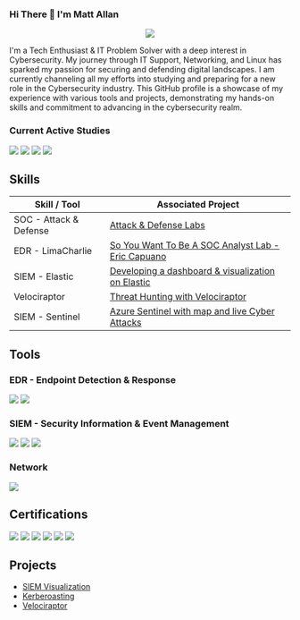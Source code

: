 ### Hi There 👋 I'm Matt Allan

<p align="center">
  <a href="https://www.linkedin.com/in/matthewallan101/" alt="LinkedIn"><img src="https://img.shields.io/badge/linkedin-%230077B5.svg?style=for-the-badge&logo=linkedin&logoColor=white"></a>
</p>

I'm a Tech Enthusiast & IT Problem Solver with a deep interest in Cybersecurity. My journey through IT Support, Networking, and Linux has sparked my passion for securing and defending digital landscapes. I am currently channeling all my efforts into studying and preparing for a new role in the Cybersecurity industry. This GitHub profile is a showcase of my experience with various tools and projects, demonstrating my hands-on skills and commitment to advancing in the cybersecurity realm.

### Current Active Studies
<div>
    <img src="https://img.shields.io/badge/-CompTIA%20Security%2B-4B275F?style=for-the-badge&logo=CompTIA&logoColor=white" />
    <img src="https://img.shields.io/badge/-Microsoft%20SC--200-4B275F?style=for-the-badge&logo=Microsoft&logoColor=white" />
    <img src="https://img.shields.io/badge/-HackTheBox%20CDSA-4B275F?style=for-the-badge&logo=Hack%20The%20Box&logoColor=white" />
    <img src="https://img.shields.io/badge/-Cyber_Security_GRC_Mastery-4B275F?&style=for-the-badge&logo=security&logoColor=white" />
</div>

## Skills

| Skill / Tool                                        | Associated Project                                                     |
|-----------------------------------------------|------------------------------------------------------------------------------|
| SOC - Attack & Defense | <a href="https://github.com/Matt4llan/Attack-Defense">Attack & Defense Labs</a>|
| EDR - LimaCharlie | <a href="https://github.com/Matt4llan/SYWTBASA-Lab">So You Want To Be A SOC Analyst Lab - Eric Capuano</a>|
| SIEM - Elastic | <a href="https://github.com/Matt4llan/Elastic-SIEM">Developing a dashboard & visualization on Elastic</a>|
| Velociraptor | <a href="https://github.com/Matt4llan/Threat-Hunting-with-Velociraptor">Threat Hunting with Velociraptor</a>|
| SIEM - Sentinel | <a href="https://github.com/Matt4llan/SIEM-Azure-Sentinel">Azure Sentinel with map and live Cyber Attacks</a>|

## Tools

### EDR - Endpoint Detection & Response
<div>
    <img src="https://img.shields.io/badge/-Velociraptor-4B275F?&style=for-the-badge&logo=Velociraptor&logoColor=white" />
    <img src="https://img.shields.io/badge/-LimaCharlie-000000?&style=for-the-badge&logo=limacharlie&logoColor=white" />
</div>

### SIEM - Security Information & Event Management
<div>
    <img src="https://img.shields.io/badge/-Splunk-000000?&style=for-the-badge&logo=Splunk&logoColor=white" />
    <img src="https://img.shields.io/badge/-Elastic-005571?&style=for-the-badge&logo=Elastic&logoColor=white" />
    <img src="https://img.shields.io/badge/-Azure%20Sentinel-0078D4?&style=for-the-badge&logo=Microsoft%20Azure&logoColor=white" />
</div>

### Network
<div>
    <img src="https://img.shields.io/badge/-Wireshark-1679A7?&style=for-the-badge&logo=Wireshark&logoColor=white" />
</div>

## Certifications
<div>
<img src="https://img.shields.io/badge/Google-Cybersecurity%20Professional-4285F4?style=for-the-badge&logo=google&logoColor=white" />
<img src="https://img.shields.io/badge/Amazon-AWS%20Technical%20Essentials-232F3E?style=for-the-badge&logo=amazon&logoColor=white" />
<img src="https://img.shields.io/badge/Cisco-CCENT%20ICND1%20-006BA4?style=for-the-badge&logo=cisco&logoColor=white" />
<img src="https://img.shields.io/badge/Ethical%20Hacking-Certified-32CD32?style=for-the-badge" />
<img src="https://img.shields.io/badge/Introduction%20To%20Ethical%20Hacking-Certified-32CD32?style=for-the-badge" />
<img src="https://img.shields.io/badge/Microsoft-Azure%20Foundations-0089D6?style=for-the-badge&logo=microsoftazure&logoColor=white" />
</div>

## Projects
- <a href="https://github.com/Matt4llan/Elastic-SIEM">SIEM Visualization</a>
- <a href="https://github.com/Matt4llan/HackTheBox-Kerberoasting">Kerberoasting</a>
- <a href="https://github.com/Matt4llan/Threat-Hunting-with-Velociraptor">Velociraptor</a>
